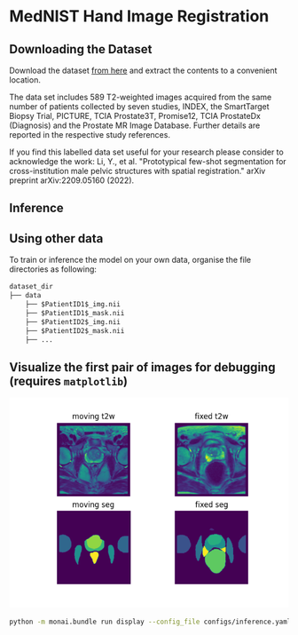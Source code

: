 # MedNIST Hand Image Registration

## Downloading the Dataset
Download the dataset [from here](https://zenodo.org/record/7013610) and extract the contents to a convenient location.

The data set includes 589 T2-weighted images acquired from the same number of patients collected by seven studies,
INDEX, the SmartTarget Biopsy Trial, PICTURE, TCIA Prostate3T, Promise12, TCIA ProstateDx (Diagnosis) and the Prostate
MR Image Database. Further details are reported in the respective study references.

If you find this labelled data set useful for your research please consider to acknowledge the work: Li, Y., et al.
"Prototypical few-shot segmentation for cross-institution male pelvic structures with spatial registration."
arXiv preprint arXiv:2209.05160 (2022).

## Inference

## Using other data
To train or inference the model on your own data, organise the file directories as following:
```
dataset_dir
├── data
    ├── $PatientID1$_img.nii
    ├── $PatientID1$_mask.nii
    ├── $PatientID2$_img.nii
    ├── $PatientID2$_mask.nii
    ├── ...
```

## Visualize the first pair of images for debugging (requires `matplotlib`)
![fixed](./examples/display.png)
```bash
python -m monai.bundle run display --config_file configs/inference.yaml
```

